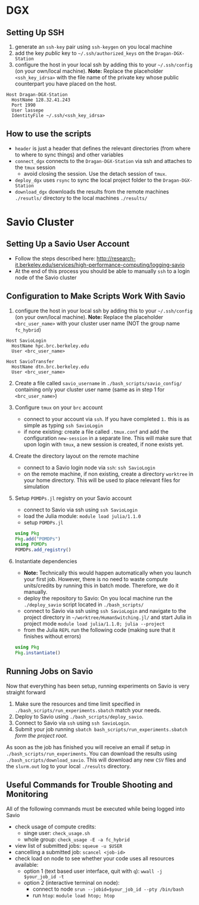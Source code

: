# DGX

## Setting Up SSH

1. generate an `ssh-key` pair using `ssh-keygen` on you local machine
2. add the key *public* key to `~/.ssh/authorized_keys` on the `Dragan-DGX-Station`
3. configure the host in your local ssh by adding this to your `~/.ssh/config` (on your own/local machine).
   **Note:** Replace the placeholder `<ssh_key_idrsa>` with the file name of the private key whose public counterpart you have placed on the host.
```
Host Dragan-DGX-Station
  HostName 128.32.41.243
  Port 1990
  User lassepe
  IdentityFile ~/.ssh/<ssh_key_idrsa>
```

## How to use the scripts

- `header` is just a header that defines the relevant directories (from where to where to sync things) and other variables
- `connect_dgx` connects to the `Dragan-DGX-Station` via ssh and attaches to the `tmux` session
    - avoid closing the session. Use the detach session of `tmux`.
- `deploy_dgx` uses `rsync` to sync the local project folder to the `Dragan-DGX-Station`
- `download_dgx` downloads the results from the remote machines `./resutls/` directory to the local machines `./results/`

# Savio Cluster

## Setting Up a Savio User Account

- Follow the steps described here: <http://research-it.berkeley.edu/services/high-performance-computing/logging-savio>
- At the end of this process you should be able to manually `ssh` to a login node of the Savio cluster

## Configuration to Make Scripts Work With Savio

1. configure the host in your local ssh by adding this to your `~/.ssh/config` (on your own/local machine).
   **Note:** Replace the placeholder `<brc_user_name>` with your cluster user name (NOT the group name `fc_hybrid`)
```
Host SavioLogin
  HostName hpc.brc.berkeley.edu
  User <brc_user_name>

Host SavioTransfer
  HostName dtn.brc.berkeley.edu
  User <brc_user_name>
```

2. Create a file called `savio_username` in `./bash_scripts/savio_config/` containing only your cluster user name (same as in step 1 for `<brc_user_name>`)

3. Configure `tmux` on your `brc` account
    - connect to your account via `ssh`. If you have completed `1.` this is as simple as typing `ssh SavioLogin`
    - if none existing: create a file called `.tmux.conf` and add the configuration `new-session` in a separate line.
        This will make sure that upon login with `tmux`, a new session is created, if none exists yet.

4. Create the directory layout on the remote machine
    - connect to a Savio login node via `ssh`: `ssh SavioLogin`
    - on the remote machine, if non existing, create a directory `worktree` in your home directory. This will be used to place relevant files for simulation

5. Setup `POMDPs.jl` registry on your Savio account
    - connect to Savio via ssh using `ssh SavioLogin`
    - load the Julia module: `module load julia/1.1.0`
    - setup `POMDPs.jl`
    ```julia
    using Pkg
    Pkg.add("POMDPs")
    using POMDPs
    POMDPs.add_registry()
    ```
6. Instantiate dependencies
    - **Note:** Technically this would happen automatically when you launch your first job. However, there is no need to waste compute units/credits by running this in batch mode. Therefore, we do it manually.
    - deploy the repository to Savio: On you local machine run the `./deploy_savio` script located in `./bash_scripts/`
    - connect to Savio via ssh using `ssh SavioLogin` and navigate to the project directory in `~/worktree/HumanSwitching.jl/` and
      start Julia in project mode `module load julia/1.1.0; julia --project`
    - from the Julia `REPL` run the following code (making sure that it finishes without errors)
    ```julia
    using Pkg
    Pkg.instantiate()
    ```

## Running Jobs on Savio

Now that everything has been setup, running experiments on Savio is very straight forward

1. Make sure the resources and time limit specified in `./bash_scripts/run_experiments.sbatch` match your needs.
2. Deploy to Savio using `./bash_scripts/deploy_savio`.
3. Connect to Savio via `ssh` using `ssh SavioLogin`.
4. Submit your job running `sbatch bash_scripts/run_experiments.sbatch` *form the project root*.

As soon as the job has finished you will receive an email if setup in
`./bash_scripts/run_experiments`. You can download the results using
`./bash_scripts/download_savio`. This will download any new `CSV` files and the
`slurm.out` log to your local `./results` directory.

## Useful Commands for Trouble Shooting and Monitoring

All of the following commands must be executed while being logged into Savio

- check usage of compute credits:
    - singe user: `check_usage.sh`
    - whole group: `check_usage -E -a fc_hybrid`
- view list of submitted jobs: `squeue -u $USER`
- cancelling a submitted job: `scancel <job-id>`
- check load on node to see whether your code uses all resources available:
    - option 1 (text based user interface, quit with `q`): `wwall -j $your_job_id -t`
    - option 2 (interactive terminal on node):
        - connect to node `srun --jobid=$your_job_id --pty /bin/bash`
        - run `htop`: `module load htop; htop`
